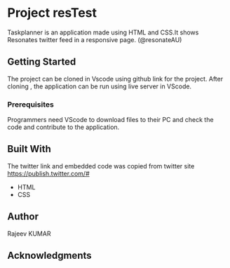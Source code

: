 # Project resTest
 
Taskplanner is an application made using HTML and CSS.It shows Resonates twitter feed in a responsive page. (@resonateAU)

## Getting Started

The project can be cloned in Vscode using github link for the project. After cloning , the application can be run using live server in VScode.

### Prerequisites

Programmers need VScode to download files to their PC and check the code and contribute to the application.

## Built With

The twitter link and embedded code was copied from twitter site https://publish.twitter.com/#

* HTML
* CSS

## Author

Rajeev KUMAR 


## Acknowledgments